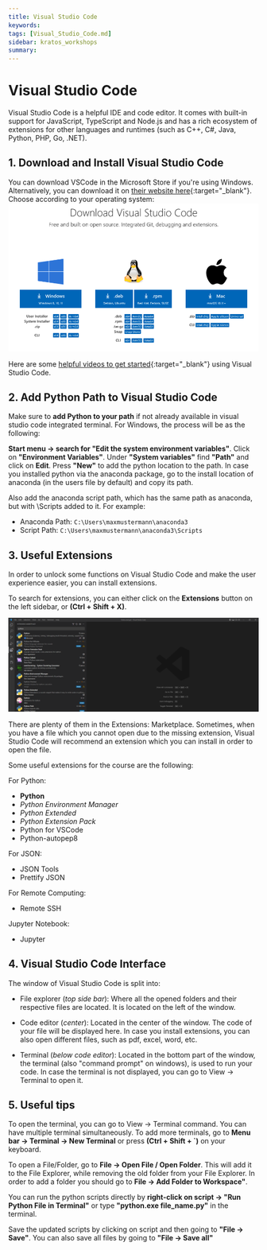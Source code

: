 ```yaml
---
title: Visual Studio Code
keywords: 
tags: [Visual_Studio_Code.md]
sidebar: kratos_workshops
summary: 
---
```

# Visual Studio Code
Visual Studio Code is a helpful IDE and code editor. It comes with built-in support for JavaScript, TypeScript and Node.js and has a rich ecosystem of extensions for other languages and runtimes (such as C++, C#, Java, Python, PHP, Go, .NET). 

## 1. Download and Install Visual Studio Code
You can download VSCode in the Microsoft Store if you're using Windows. Alternatively, you can download it on [their website here](https://code.visualstudio.com/Download){:target="_blank"}. Choose according to your operating system: 
![python_ms_store](../../../../../images/WindEngineering/VSCode_Download.png)

Here are some [helpful videos to get started](https://code.visualstudio.com/docs/getstarted/introvideos){:target="_blank"}  using Visual Studio Code.

## 2. Add Python Path to Visual Studio Code
Make sure to **add Python to your path** if not already available in visual studio code integrated terminal. For Windows, the process will be as the following:

**Start menu &rarr; search for "Edit the system environment variables"**. Click on **"Environment Variables"**. Under **"System variables"** find **"Path"** and click on **Edit**. Press **"New"** to add the python location to the path. In case you installed python via the anaconda package, go to the install location of anaconda (in the users file by default) and copy its path. 

Also add the anaconda script path, which has the same path as anaconda, but with \Scripts added to it. For example:

- Anaconda Path: ```C:\Users\maxmustermann\anaconda3```
- Script Path: ```C:\Users\maxmustermann\anaconda3\Scripts```

## 3. Useful Extensions
In order to unlock some functions on Visual Studio Code and make the user experience easier, you can install extensions. 

To search for extensions, you can either click on the **Extensions** button on the left sidebar, or **(Ctrl + Shift + X)**.

![VSCode_Extension](../../../../../images/WindEngineering/VSCode_Extension.png)

There are plenty of them in the Extensions: Marketplace. Sometimes, when you have a file which you cannot open due to the missing extension, Visual Studio Code will recommend an extension which you can install in order to open the file. 

Some useful extensions for the course are the following:

For Python:
- **Python**
- *Python Environment Manager*
- *Python Extended*
- *Python Extension Pack*
- Python for VSCode
- Python-autopep8

For JSON:
- JSON Tools
- Prettify JSON

For Remote Computing:
- Remote SSH

Jupyter Notebook:
- Jupyter

## 4. Visual Studio Code Interface
The window of Visual Studio Code is split into:
- File explorer (*top side bar*): Where all the opened folders and their respective files are located. It is located on the left of the window. 

- Code editor (*center*): Located in the center of the window. The code of your file will be displayed here. In case you install extensions, you can also open different files, such as pdf, excel, word, etc.

- Terminal (*below code editor*): Located in the bottom part of the window, the terminal (also "command prompt" on windows), is used to run your code. 
  In case the terminal is not displayed, you can go to View &rarr; Terminal to open it.


## 5. Useful tips
To open the terminal, you can go to View &rarr; Terminal command. You can have multiple terminal simultaneously. To add more terminals, go to **Menu bar &rarr; Terminal &rarr; New Terminal** or press **(Ctrl + Shift + `)** on your keyboard.

To open a File/Folder, go to **File &rarr; Open File / Open Folder**. This will add it to the File Explorer, while removing the old folder from your File Explorer. In order to add a folder you should go to **File &rarr; Add Folder to Workspace"**.

You can run the python scripts directly by **right-click on script &rarr; "Run Python File in Terminal"** or type **"python.exe file_name.py"** in the terminal.

Save the updated scripts by clicking on script and then going to **"File &rarr; Save"**. You can also save all files by going to **"File &rarr; Save all"**

